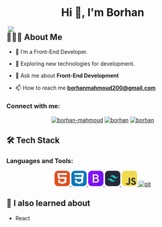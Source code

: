 
<h1 align="center">Hi 👋, I'm Borhan</h1>

<img align="right" src="https://github.com/demartini/demartini/blob/master/code.gif" width="500">

## 👨🏻‍💻 About Me 

- 🔭 I’m a Front-End Developer.

- 🤔   Exploring new technologies for development.

- 💬 Ask me about **Front-End Development**

- 📫 How to reach me **borhanmahmoud200@gmail.com**

<h3 align="left">Connect with me:</h3>
<p align="center">
<a href="https://linkedin.com/in/borhan-mahmoud" target="_blank"><img align="center" src="https://raw.githubusercontent.com/rahuldkjain/github-profile-readme-generator/master/src/images/icons/Social/linked-in-alt.svg" alt="borhan-mahmoud" height="30" width="40" /></a>
<a href="https://fb.com/borhan.mahmoude" target="_blank"><img align="center" src="https://raw.githubusercontent.com/rahuldkjain/github-profile-readme-generator/master/src/images/icons/Social/facebook.svg" alt="borhan" height="30" width="40" /></a>
<a href="https://instagram.com/_borhan_1" target="_blank"><img align="center" src="https://raw.githubusercontent.com/rahuldkjain/github-profile-readme-generator/master/src/images/icons/Social/instagram.svg" alt="borhan" height="30" width="40" /></a>
</p>

## 🛠 Tech Stack
<h3 align="left">Languages and Tools:</h3>
<p align="center"> 
<a href="https://www.w3schools.com/html/default.asp" target="_blank"> <img src="https://raw.githubusercontent.com/tandpfun/skill-icons/main/icons/HTML.svg" alt="html5" width="40" height="40"/> </a>
 <a href="https://www.w3schools.com/css/" target="_blank"> <img src="https://raw.githubusercontent.com/tandpfun/skill-icons/main/icons/CSS.svg" alt="css3" width="40" height="40"/> </a>
  <a href="https://getbootstrap.com/" target="_blank"> <img src="https://raw.githubusercontent.com/tandpfun/skill-icons/main/icons/Bootstrap.svg" alt="git" width="40" height="40"/> </a>
  <a href="https://tailwindcss.com/" target="_blank"> <img src="https://raw.githubusercontent.com/tandpfun/skill-icons/main/icons/TailwindCSS-Dark.svg" alt="git" width="40" height="40"/> </a>
<a href="https://developer.mozilla.org/en-US/docs/Web/JavaScript" target="_blank"> <img src="https://raw.githubusercontent.com/tandpfun/skill-icons/main/icons/JavaScript.svg" alt="javascript" width="40" height="40"/> </a>
<a href="https://git-scm.com/" target="_blank"> <img src="https://www.vectorlogo.zone/logos/git-scm/git-scm-icon.svg" alt="git" width="40" height="40"/> </a>
 </p>


  ## 📖 I also learned about</h4>
- React
